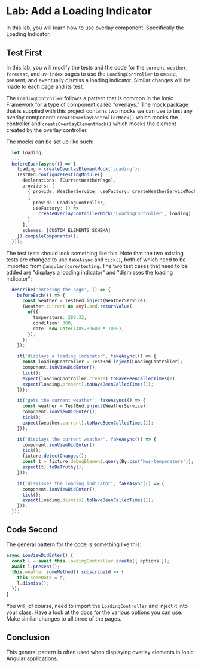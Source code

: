 # Lab: Add a Loading Indicator

In this lab, you will learn how to use overlay component. Specifically the Loading Indicator.

## Test First

In this lab, you will modify the tests and the code for the `current-weather`, `forecast`, and `uv-index` pages to use the `LoadingController` to create, present, and eventually dismiss a loading indicator. Similar changes will be made to each page and its test.

The `LoadingController` follows a pattern that is common in the Ionic Framework for a type of component called "overlays." The mock package that is supplied with this project contains two mocks we can use to test any overlay component: `createOverlayControllerMock()` which mocks the controller and `createOverlayElementMock()` which mocks the element created by the overlay controller.

The mocks can be set up like such:

```TypeScript
  let loading;
  ...
  beforeEach(async(() => {
    loading = createOverlayElementMock('Loading');
    TestBed.configureTestingModule({
      declarations: [CurrentWeatherPage],
      providers: [
        { provide: WeatherService, useFactory: createWeatherServiceMock },
        {
          provide: LoadingController,
          useFactory: () =>
            createOverlayControllerMock('LoadingController', loading)
        }
      ],
      schemas: [CUSTOM_ELEMENTS_SCHEMA]
    }).compileComponents();
  }));
```

The test tests should look something like this. Note that the two existing tests are changed to use `fakeAsync` and `tick()`, both of which need to be imported from `@angular/core/testing`. The two test cases that need to be added are "displays a loading indicator" and "dismisses the loading indicator":

```TypeScript
  describe('entering the page', () => {
    beforeEach(() => {
      const weather = TestBed.inject(WeatherService);
      (weather.current as any).and.returnValue(
        of({
          temperature: 280.32,
          condition: 300,
          date: new Date(1485789600 * 1000),
        }),
      );
    });

    it('displays a loading indicator', fakeAsync(() => {
      const loadingController = TestBed.inject(LoadingController);
      component.ionViewDidEnter();
      tick();
      expect(loadingController.create).toHaveBeenCalledTimes(1);
      expect(loading.present).toHaveBeenCalledTimes(1);
    }));

    it('gets the current weather', fakeAsync(() => {
      const weather = TestBed.inject(WeatherService);
      component.ionViewDidEnter();
      tick();
      expect(weather.current).toHaveBeenCalledTimes(1);
    }));

    it('displays the current weather', fakeAsync(() => {
      component.ionViewDidEnter();
      tick();
      fixture.detectChanges();
      const t = fixture.debugElement.query(By.css('kws-temperature'));
      expect(t).toBeTruthy();
    }));

    it('dismisses the loading indicator', fakeAsync(() => {
      component.ionViewDidEnter();
      tick();
      expect(loading.dismiss).toHaveBeenCalledTimes(1);
    }));
  });
```

## Code Second

The general pattern for the code is something like this:

```TypeScript
async ionViewDidEnter() {
  const l = await this.loadingController.create({ options });
  await l.present();
  this.weather.someMethod().subscribe(d => {
    this.someData = d;
    l.dismiss();
  });
}
```

You will, of course, need to import the `LoadingController` and inject it into your class. Have a look at the docs for the various options you can use. Make similar changes to all three of the pages.

## Conclusion

This general pattern is often used when displaying overlay elements in Ionic Angular applications.

